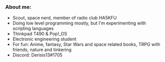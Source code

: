 ### About me:
- Scout, space nerd, member of radio club HA5KFU
- Doing low level programming mostly, but I'm experimenting with scripting languages
- Thinkpad T490 & Pop!_OS
- Electronic engineering student
- For fun: Anime, fantasy, Star Wars and space related books, TRPG with friends, nature and tinkering
- Discord: Derisis13#1705
